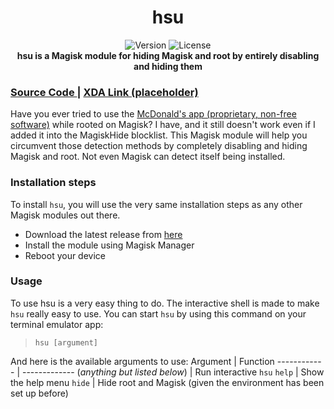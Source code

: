 <h1 align="center">hsu</h1>

<div align="center">
  <!-- Badges -->
    <img src="https://img.shields.io/badge/Version-PRERELEASE-blue.svg?longCache=true&style=popout-square"
      alt="Version" />
    <img src="https://img.shields.io/badge/License-GPLv2.0-red.svg?longCache=true&style=popout-square"
      alt="License" />
</div>

<div align="center">
  <strong>hsu is a Magisk module for hiding Magisk and root by entirely disabling and hiding them</strong>
</div>

  <h3>
    <a href="https://github.com/rmnscnce/hsu">
      Source Code
    </a>
    <span> | </span>
    <a href="https://example.org/">
      XDA Link (placeholder)
    </a>
  </h3>
</div>

Have you ever tried to use the [McDonald's app (proprietary, non-free software)](https://play.google.com/store/apps/details?id=com.mcdonalds.app&hl=en) while rooted on Magisk? I have, and it still doesn't work even if I added it into the MagiskHide blocklist. This Magisk module will help you circumvent those detection methods by completely disabling and hiding Magisk and root. Not even Magisk can detect itself being installed.

### Installation steps
To install `hsu`, you will use the very same installation steps as any other Magisk modules out there.
- Download the latest release from [here](https://github.com/rmnscnce/hsu/releases)
- Install the module using Magisk Manager
- Reboot your device

### Usage
To use hsu is a very easy thing to do. The interactive shell is made to make `hsu` really easy to use. You can start `hsu` by using this command on your terminal emulator app:
> `hsu [argument]`

And here is the available arguments to use:
Argument | Function
------------ | -------------
(*anything but listed below*) | Run interactive `hsu`
`help` | Show the help menu
`hide` | Hide root and Magisk (given the environment has been set up before)
